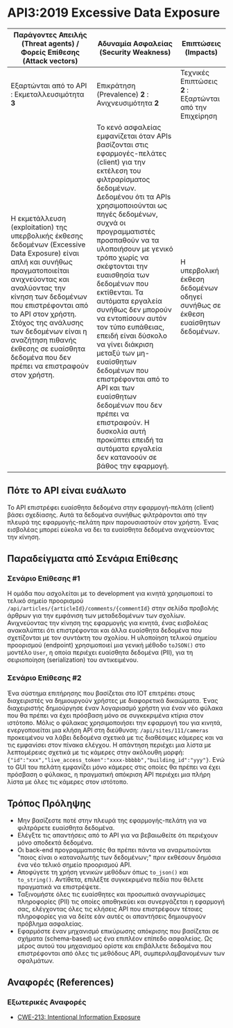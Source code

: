 API3:2019 Excessive Data Exposure
=================================

| Παράγοντες Απειλής (Threat agents) / Φορείς Επίθεσης (Attack vectors) | Αδυναμία Ασφαλείας (Security Weakness) | Επιπτώσεις (Impacts) |
| - | - | - |
| Εξαρτώνται από το API : Εκμεταλλευσιμότητα **3** | Επικράτηση (Prevalence) **2** : Ανιχνευσιμότητα **2** | Τεχνικές Επιπτώσεις **2** : Εξαρτώνται από την Επιχείρηση |
| Η εκμετάλλευση (exploitation) της υπερβολικής έκθεσης δεδομένων (Excessive Data Exposure) είναι απλή και συνήθως πραγματοποιείται ανιχνεύοντας και αναλύοντας την κίνηση των δεδομένων που επιστρέφονται από το API στον χρήστη. Στόχος της ανάλυσης των δεδομένων είναι η αναζήτηση πιθανής έκθεσης σε ευαίσθητα δεδομένα που δεν πρέπει να επιστραφούν στον χρήστη. | Το κενό ασφαλείας εμφανίζεται όταν APIs βασίζονται στις εφαρμογές-πελάτες (client) για την εκτέλεση του φιλτραρίσματος δεδομένων. Δεδομένου ότι τα APIs χρησιμοποιούνται ως πηγές δεδομένων, συχνά οι προγραμματιστές προσπαθούν να τα υλοποιήσουν με γενικό τρόπο χωρίς να σκέφτονται την ευαισθησία των δεδομένων που εκτίθενται. Τα αυτόματα εργαλεία συνήθως δεν μπορούν να εντοπίσουν αυτόν τον τύπο ευπάθειας, επειδή είναι δύσκολο να γίνει διάκριση μεταξύ των μη-ευαίσθητων δεδομένων που επιστρέφονται από το API και των ευαίσθητων δεδομένων που δεν πρέπει να επιστραφούν. Η δυσκολία αυτή προκύπτει επειδή τα αυτόματα εργαλεία δεν κατανοούν σε βάθος την εφαρμογή. | Η υπερβολική έκθεση δεδομένων οδηγεί συνήθως σε έκθεση ευαίσθητων δεδομένων. |

## Πότε το API είναι ευάλωτο

Το API επιστρέφει ευαίσθητα δεδομένα στην εφαρμογή-πελάτη (client) βάσει σχεδίασης. Αυτά τα δεδομένα συνήθως φιλτράρονται από την πλευρά της εφαρμογής-πελάτη πριν παρουσιαστούν στον χρήστη. Ένας εισβολέας μπορεί εύκολα να δει τα ευαίσθητα δεδομένα ανιχνεύοντας την κίνηση.

## Παραδείγματα από Σενάρια Επίθεσης

### Σενάριο Επίθεσης #1

Η ομάδα που ασχολείται με το development για κινητά χρησιμοποιεί το τελικό σημείο προορισμού
`/api/articles/{articleId}/comments/{commentId}` στην σελίδα προβολής άρθρων για την εμφάνιση 
των μεταδεδομένων των σχολίων. Ανιχνεύοντας την κίνηση της εφαρμογής για κινητά, ένας εισβολέας 
ανακαλύπτει ότι επιστρέφονται και άλλα ευαίσθητα δεδομένα που σχετίζονται 
με τον συντάκτη του σχολίου. Η υλοποίηση τελικού σημείου προορισμού (endpoint) χρησιμοποιεί μια γενική μέθοδο `toJSON()` 
στο μοντέλο `User`, η οποία περιέχει ευαίσθητα δεδομένα (PII), για τη σειριοποίηση (serialization) του αντικειμένου.

### Σενάριο Επίθεσης #2

Ένα σύστημα επιτήρησης που βασίζεται στο IOT επιτρέπει στους διαχειριστές να δημιουργούν χρήστες με διαφορετικά δικαιώματα. Ένας διαχειριστής δημιούργησε έναν λογαριασμό χρήστη για έναν νέο φύλακα που θα πρέπει να έχει πρόσβαση μόνο σε συγκεκριμένα κτίρια στον ιστότοπο. Μόλις ο φύλακας χρησιμοποιήσει την εφαρμογή του για κινητά, ενεργοποιείται μια κλήση API στη διεύθυνση: `/api/sites/111/cameras` προκειμένου να λάβει δεδομένα σχετικά με τις διαθέσιμες κάμερες και να τις εμφανίσει στον πίνακα ελέγχου. Η απάντηση περιέχει μια λίστα με λεπτομέρειες σχετικά με τις κάμερες στην ακόλουθη μορφή: `{"id":"xxx","live_access_token":"xxxx-bbbbb","building_id":"yyy"}`. Ενώ το GUI του πελάτη εμφανίζει μόνο κάμερες στις οποίες θα πρέπει να έχει πρόσβαση ο φύλακας, η πραγματική απόκριση API περιέχει μια πλήρη λίστα με όλες τις κάμερες στον ιστότοπο.

## Τρόπος Πρόληψης

* Μην βασίζεστε ποτέ στην πλευρά της εφαρμογής-πελάτη για να φιλτράρετε ευαίσθητα δεδομένα.
* Ελέγξτε τις απαντήσεις από το API για να βεβαιωθείτε ότι περιέχουν μόνο αποδεκτά δεδομένα.
* Οι back-end προγραμματιστές θα πρέπει πάντα να αναρωτιούνται "ποιος είναι ο καταναλωτής των δεδομένων;" 
πριν εκθέσουν δημόσια ένα νέο τελικό σημείο προορισμού API.
* Αποφύγετε τη χρήση γενικών μεθόδων όπως `to_json()` και `to_string()`. 
Αντίθετα, επιλέξτε συγκεκριμένα πεδία που θέλετε πραγματικά να επιστρέψετε.
* Ταξινομήστε όλες τις ευαίσθητες και προσωπικά αναγνωρίσιμες πληροφορίες (PII) 
τις οποίες αποθηκεύει και συνεργάζεται η εφαρμογή σας, ελέγχοντας όλες τις κλήσεις 
API που επιστρέφουν τέτοιες πληροφορίες για να δείτε εάν αυτές οι απαντήσεις 
δημιουργούν πρόβλημα ασφαλείας.
* Εφαρμόστε έναν μηχανισμό επικύρωσης απόκρισης που βασίζεται σε σχήματα (schema-based)
ως ένα επιπλέον επίπεδο ασφαλείας. Ως μέρος αυτού του μηχανισμού ορίστε και επιβάλλετε 
δεδομένα που επιστρέφονται από όλες τις μεθόδους API, συμπεριλαμβανομένων των σφαλμάτων.


## Αναφορές (References)

### Εξωτερικές Αναφορές

* [CWE-213: Intentional Information Exposure][1]

[1]: https://cwe.mitre.org/data/definitions/213.html
